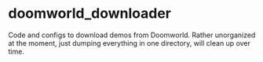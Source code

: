 # doomworld_downloader

Code and configs to download demos from Doomworld.
Rather unorganized at the moment, just dumping everything in one directory, will clean up over time. 
